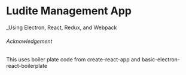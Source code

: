 # Ludite Management App

_Using Electron, React, Redux, and Webpack

###### Acknowledgement

This uses boiler plate code from create-react-app and basic-electron-react-boilerplate
